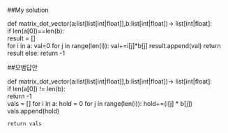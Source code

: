 ##My solution

def matrix_dot_vector(a:list[list[int|float]],b:list[int|float])-> list[int|float]: \
	if len(a[0])==len(b):\
		result = []\
		for i in a:
			val=0
			for j in range(len(i)):
				val+=i[j]*b[j]
			result.append(val)
		return result
	else:
		return -1


  ##모범답안

  def matrix_dot_vector(a:list[list[int|float]],b:list[int|float])-> list[int|float]:\
    if len(a[0]) != len(b):\
        return -1\
    vals = []
    for i in a:
        hold = 0
        for j in range(len(i)):
            hold+=(i[j] * b[j])
        vals.append(hold)

    return vals
